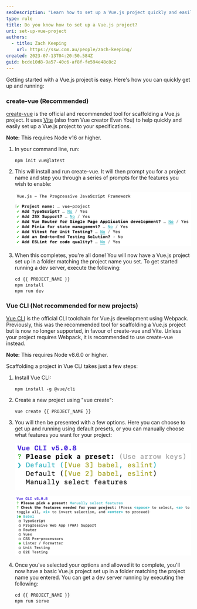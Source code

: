 ```yaml
---
seoDescription: "Learn how to set up a Vue.js project quickly and easily with create-vue, the official tool for scaffolding a Vue.js project, or use Vue CLI, although it's no longer recommended for new projects."
type: rule
title: Do you know how to set up a Vue.js project?
uri: set-up-vue-project
authors:
  - title: Zach Keeping
    url: https://ssw.com.au/people/zach-keeping/
created: 2023-07-13T04:20:50.584Z
guid: bcde10d8-9a57-40c6-af8f-fe594e48c8c2
---
```

Getting started with a Vue.js project is easy. Here's how you can quickly get up and running:

<!--endintro-->

### create-vue (Recommended)

[create-vue](https://github.com/vuejs/create-vue) is the official and recommended tool for scaffolding a Vue.js project. It uses [Vite](https://vitejs.dev/) (also from Vue creator Evan You) to help quickly and easily set up a Vue.js project to your specifications.

**Note:** This requires Node v16 or higher.

1. In your command line, run:

   ``` shell
   npm init vue@latest
   ```
2. This will install and run create-vue. It will then prompt you for a project name and step you through a series of prompts for the features you wish to enable:

   ![Figure: The options provided by create-vue for scaffolding a Vue.js project](create-vue.png)
3. When this completes, you're all done! You will now have a Vue.js project set up in a folder matching the project name you set. To get started running a dev server, execute the following:

   ``` shell
   cd {{ PROJECT_NAME }}
   npm install 
   npm run dev
   ```

### Vue CLI (Not recommended for new projects)

[Vue CLI](https://cli.vuejs.org/) is the official CLI toolchain for Vue.js development using Webpack. Previously, this was the recommended tool for scaffolding a Vue.js project but is now no longer supported, in favour of create-vue and Vite. Unless your project requires Webpack, it is recommended to use create-vue instead.

**Note:** This requires Node v8.6.0 or higher.

Scaffolding a project in Vue CLI takes just a few steps:

1. Install Vue CLI:

   ``` shell
   npm install -g @vue/cli
   ```
2. Create a new project using "vue create":

   ``` shell
   vue create {{ PROJECT_NAME }}
   ```
3. You will then be presented with a few options. Here you can choose to get up and running using default presets, or you can manually choose what features you want for your project:

   ![Figure: Top-level options when running "vue create" using Vue CLI](vue-cli-1.png)

   ![Figure: Manual feature selection instead of using a preset in Vue CLI](vue-cli-2.png)
4. Once you've selected your options and allowed it to complete, you'll now have a basic Vue.js project set up in a folder matching the project name you entered. You can get a dev server running by executing the following:

   ``` shell
   cd {{ PROJECT_NAME }}
   npm run serve
   ```
